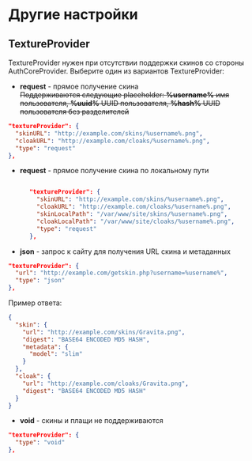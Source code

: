 # Другие настройки

## TextureProvider

TextureProvider нужен при отсутствии поддержки скинов со стороны AuthCoreProvider. Выберите один из вариантов TextureProvider:

-   **request**  - прямое получение скина  
    ~~Поддерживаются следующие placeholder:  **%username%**  имя пользователя,  **%uuid%**  UUID пользователя,  **%hash%**  UUID пользователя без разделителей~~

```json
"textureProvider": {
  "skinURL": "http://example.com/skins/%username%.png",
  "cloakURL": "http://example.com/cloaks/%username%.png",
  "type": "request"
},
```

-  **request** - прямое получение скина по локальному пути

```json

      "textureProvider": {
        "skinURL": "http://example.com/skins/%username%.png",
        "cloakURL": "http://example.com/cloaks/%username%.png",
        "skinLocalPath": "/var/www/site/skins/%username%.png",
        "cloakLocalPath": "/var/www/site/cloaks/%username%.png",
        "type": "request"
      },
```

-  **json** - запрос к сайту для получения URL скина и метаданных

```json
"textureProvider": {
  "url": "http://example.com/getskin.php?username=%username%",
  "type": "json"
},
```

Пример ответа:

```json
{
  "skin": {
    "url": "http://example.com/skins/Gravita.png",
    "digest": "BASE64 ENCODED MD5 HASH",
    "metadata": {
      "model": "slim"
    }
  },
  "cloak": {
    "url": "http://example.com/cloaks/Gravita.png",
    "digest": "BASE64 ENCODED MD5 HASH"
  }
}
```

-  **void** - скины и плащи не поддерживаются

```json
"textureProvider": {
  "type": "void"
},
```
